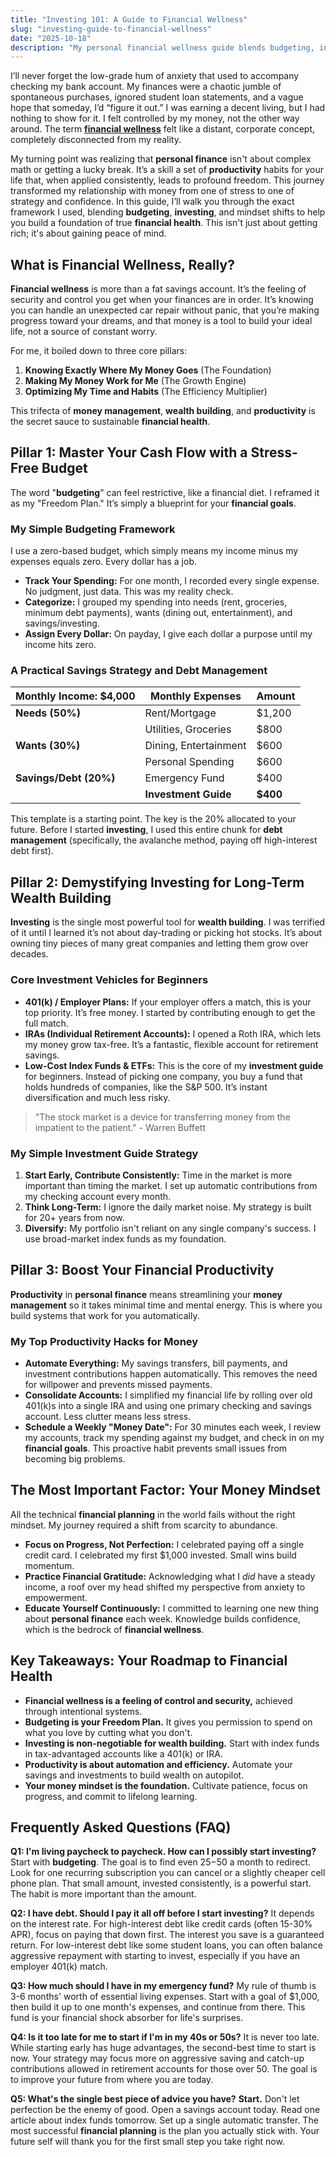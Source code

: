 ```yaml
---
title: "Investing 101: A Guide to Financial Wellness"
slug: "investing-guide-to-financial-wellness"
date: "2025-10-18"
description: "My personal financial wellness guide blends budgeting, investing, and productivity. Discover a practical system for money management, debt freedom, and building lasting wealth with a healthy money mindset"
---
```

I’ll never forget the low-grade hum of anxiety that used to accompany checking my bank account. My finances were a chaotic jumble of spontaneous purchases, ignored student loan statements, and a vague hope that someday, I’d “figure it out.” I was earning a decent living, but I had nothing to show for it. I felt controlled by my money, not the other way around. The term [**financial wellness**](https://wealthhustle.blog) felt like a distant, corporate concept, completely disconnected from my reality.

My turning point was realizing that **personal finance** isn't about complex math or getting a lucky break. It’s a skill a set of **productivity** habits for your life that, when applied consistently, leads to profound freedom. This journey transformed my relationship with money from one of stress to one of strategy and confidence. In this guide, I’ll walk you through the exact framework I used, blending **budgeting**, **investing**, and mindset shifts to help you build a foundation of true **financial health**. This isn't just about getting rich; it's about gaining peace of mind.

## What is Financial Wellness, Really?

**Financial wellness** is more than a fat savings account. It’s the feeling of security and control you get when your finances are in order. It’s knowing you can handle an unexpected car repair without panic, that you’re making progress toward your dreams, and that money is a tool to build your ideal life, not a source of constant worry.

For me, it boiled down to three core pillars:
1.  **Knowing Exactly Where My Money Goes** (The Foundation)
2.  **Making My Money Work for Me** (The Growth Engine)
3.  **Optimizing My Time and Habits** (The Efficiency Multiplier)

This trifecta of **money management**, **wealth building**, and **productivity** is the secret sauce to sustainable **financial health**.

## Pillar 1: Master Your Cash Flow with a Stress-Free Budget

The word "**budgeting**" can feel restrictive, like a financial diet. I reframed it as my "Freedom Plan." It’s simply a blueprint for your **financial goals**.

### My Simple Budgeting Framework

I use a zero-based budget, which simply means my income minus my expenses equals zero. Every dollar has a job.

*   **Track Your Spending:** For one month, I recorded every single expense. No judgment, just data. This was my reality check.
*   **Categorize:** I grouped my spending into needs (rent, groceries, minimum debt payments), wants (dining out, entertainment), and savings/investing.
*   **Assign Every Dollar:** On payday, I give each dollar a purpose until my income hits zero.

### A Practical **Savings Strategy** and **Debt Management**

| Monthly Income: $4,000 |      Monthly Expenses         | Amount     |
| ---------------------- | ------------------------ | ---------- |
| **Needs (50%)**        |      Rent/Mortgage            | $1,200     |
|                        |      Utilities, Groceries     | $800       |
| **Wants (30%)**        |     Dining, Entertainment    | $600       |
|                        |      Personal Spending        | $600       |
| **Savings/Debt (20%)** |      Emergency Fund           | $400       |
|                        |      **Investment Guide**     | **$400**   |

This template is a starting point. The key is the 20% allocated to your future. Before I started **investing**, I used this entire chunk for **debt management** (specifically, the avalanche method, paying off high-interest debt first).

## Pillar 2: Demystifying Investing for Long-Term Wealth Building

**Investing** is the single most powerful tool for **wealth building**. I was terrified of it until I learned it’s not about day-trading or picking hot stocks. It’s about owning tiny pieces of many great companies and letting them grow over decades.

### Core Investment Vehicles for Beginners

*   **401(k) / Employer Plans:** If your employer offers a match, this is your top priority. It’s free money. I started by contributing enough to get the full match.
*   **IRAs (Individual Retirement Accounts):** I opened a Roth IRA, which lets my money grow tax-free. It’s a fantastic, flexible account for retirement savings.
*   **Low-Cost Index Funds & ETFs:** This is the core of my **investment guide** for beginners. Instead of picking one company, you buy a fund that holds hundreds of companies, like the S&P 500. It’s instant diversification and much less risky.

> "The stock market is a device for transferring money from the impatient to the patient." - Warren Buffett

### My Simple **Investment Guide** Strategy

1.  **Start Early, Contribute Consistently:** Time in the market is more important than timing the market. I set up automatic contributions from my checking account every month.
2.  **Think Long-Term:** I ignore the daily market noise. My strategy is built for 20+ years from now.
3.  **Diversify:** My portfolio isn't reliant on any single company's success. I use broad-market index funds as my foundation.

## Pillar 3: Boost Your Financial Productivity

**Productivity** in **personal finance** means streamlining your **money management** so it takes minimal time and mental energy. This is where you build systems that work for you automatically.

### My Top **Productivity** Hacks for Money

*   **Automate Everything:** My savings transfers, bill payments, and investment contributions happen automatically. This removes the need for willpower and prevents missed payments.
*   **Consolidate Accounts:** I simplified my financial life by rolling over old 401(k)s into a single IRA and using one primary checking and savings account. Less clutter means less stress.
*   **Schedule a Weekly "Money Date":** For 30 minutes each week, I review my accounts, track my spending against my budget, and check in on my **financial goals**. This proactive habit prevents small issues from becoming big problems.

## The Most Important Factor: Your Money Mindset

All the technical **financial planning** in the world fails without the right mindset. My journey required a shift from scarcity to abundance.

*   **Focus on Progress, Not Perfection:** I celebrated paying off a single credit card. I celebrated my first $1,000 invested. Small wins build momentum.
*   **Practice Financial Gratitude:** Acknowledging what I *did* have a steady income, a roof over my head shifted my perspective from anxiety to empowerment.
*   **Educate Yourself Continuously:** I committed to learning one new thing about **personal finance** each week. Knowledge builds confidence, which is the bedrock of **financial wellness**.

## Key Takeaways: Your Roadmap to Financial Health

*   **Financial wellness is a feeling of control and security,** achieved through intentional systems.
*   **Budgeting is your Freedom Plan.** It gives you permission to spend on what you love by cutting what you don't.
*   **Investing is non-negotiable for wealth building.** Start with index funds in tax-advantaged accounts like a 401(k) or IRA.
*   **Productivity is about automation and efficiency.** Automate your savings and investments to build wealth on autopilot.
*   **Your money mindset is the foundation.** Cultivate patience, focus on progress, and commit to lifelong learning.

## Frequently Asked Questions (FAQ)

**Q1: I'm living paycheck to paycheck. How can I possibly start investing?**
Start with **budgeting**. The goal is to find even $25-$50 a month to redirect. Look for one recurring subscription you can cancel or a slightly cheaper cell phone plan. That small amount, invested consistently, is a powerful start. The habit is more important than the amount.

**Q2: I have debt. Should I pay it all off before I start investing?**
It depends on the interest rate. For high-interest debt like credit cards (often 15-30% APR), focus on paying that down first. The interest you save is a guaranteed return. For low-interest debt like some student loans, you can often balance aggressive repayment with starting to invest, especially if you have an employer 401(k) match.

**Q3: How much should I have in my emergency fund?**
My rule of thumb is 3-6 months' worth of essential living expenses. Start with a goal of $1,000, then build it up to one month's expenses, and continue from there. This fund is your financial shock absorber for life's surprises.

**Q4: Is it too late for me to start if I'm in my 40s or 50s?**
It is never too late. While starting early has huge advantages, the second-best time to start is now. Your strategy may focus more on aggressive saving and catch-up contributions allowed in retirement accounts for those over 50. The goal is to improve your future from where you are today.

**Q5: What's the single best piece of advice you have?**
**Start.** Don't let perfection be the enemy of good. Open a savings account today. Read one article about index funds tomorrow. Set up a single automatic transfer. The most successful **financial planning** is the plan you actually stick with. Your future self will thank you for the first small step you take right now.

